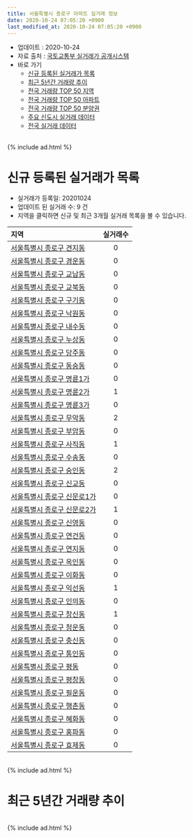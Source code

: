 ```yaml
---
title: 서울특별시 종로구 아파트 실거래 정보
date: 2020-10-24 07:05:20 +0900
last_modified_at: 2020-10-24 07:05:20 +0900
---
```


* 업데이트 : 2020-10-24
* 자료 출처 : [국토교통부 실거래가 공개시스템](http://rt.molit.go.kr)
* 바로 가기
    * [신규 등록된 실거래가 목록](#신규-등록된-실거래가-목록)
    * [최근 5년간 거래량 추이](#최근-5년간-거래량-추이)
    * [전국 거래량 TOP 50 지역](https://inasie.github.io/apt-trade-info/최근-3개월-전국에서-가장-거래가-많이-발생한-지역)
    * [전국 거래량 TOP 50 아파트](https://inasie.github.io/apt-trade-info/최근-3개월-전국에서-가장-거래가-많이-발생한-아파트)
    * [전국 거래량 TOP 50 분양권](https://inasie.github.io/apt-trade-info/최근-3개월-전국에서-가장-거래가-많이-발생한-분양권)
    * [주요 신도시 실거래 데이터](https://inasie.github.io/apt-trade-info/주요-신도시)
    * [전국 실거래 데이터](https://inasie.github.io/apt-trade-info/전국)

<br>
{% include ad.html %}
<br>

# 신규 등록된 실거래가 목록
* 실거래가 등록일: 20201024
* 업데이트 된 실거래 수: 9 건
* 지역을 클릭하면 신규 및 최근 3개월 실거래 목록을 볼 수 있습니다.


|지역|실거래수|
|:---|:---:|
|[서울특별시 종로구 견지동](https://inasie.github.io/apt-trade-info/서울특별시-종로구-견지동)|0|
|[서울특별시 종로구 경운동](https://inasie.github.io/apt-trade-info/서울특별시-종로구-경운동)|0|
|[서울특별시 종로구 교남동](https://inasie.github.io/apt-trade-info/서울특별시-종로구-교남동)|0|
|[서울특별시 종로구 교북동](https://inasie.github.io/apt-trade-info/서울특별시-종로구-교북동)|0|
|[서울특별시 종로구 구기동](https://inasie.github.io/apt-trade-info/서울특별시-종로구-구기동)|0|
|[서울특별시 종로구 낙원동](https://inasie.github.io/apt-trade-info/서울특별시-종로구-낙원동)|0|
|[서울특별시 종로구 내수동](https://inasie.github.io/apt-trade-info/서울특별시-종로구-내수동)|0|
|[서울특별시 종로구 누상동](https://inasie.github.io/apt-trade-info/서울특별시-종로구-누상동)|0|
|[서울특별시 종로구 당주동](https://inasie.github.io/apt-trade-info/서울특별시-종로구-당주동)|0|
|[서울특별시 종로구 동숭동](https://inasie.github.io/apt-trade-info/서울특별시-종로구-동숭동)|0|
|[서울특별시 종로구 명륜1가](https://inasie.github.io/apt-trade-info/서울특별시-종로구-명륜1가)|0|
|[서울특별시 종로구 명륜2가](https://inasie.github.io/apt-trade-info/서울특별시-종로구-명륜2가)|1|
|[서울특별시 종로구 명륜3가](https://inasie.github.io/apt-trade-info/서울특별시-종로구-명륜3가)|0|
|[서울특별시 종로구 무악동](https://inasie.github.io/apt-trade-info/서울특별시-종로구-무악동)|2|
|[서울특별시 종로구 부암동](https://inasie.github.io/apt-trade-info/서울특별시-종로구-부암동)|0|
|[서울특별시 종로구 사직동](https://inasie.github.io/apt-trade-info/서울특별시-종로구-사직동)|1|
|[서울특별시 종로구 수송동](https://inasie.github.io/apt-trade-info/서울특별시-종로구-수송동)|0|
|[서울특별시 종로구 숭인동](https://inasie.github.io/apt-trade-info/서울특별시-종로구-숭인동)|2|
|[서울특별시 종로구 신교동](https://inasie.github.io/apt-trade-info/서울특별시-종로구-신교동)|0|
|[서울특별시 종로구 신문로1가](https://inasie.github.io/apt-trade-info/서울특별시-종로구-신문로1가)|0|
|[서울특별시 종로구 신문로2가](https://inasie.github.io/apt-trade-info/서울특별시-종로구-신문로2가)|1|
|[서울특별시 종로구 신영동](https://inasie.github.io/apt-trade-info/서울특별시-종로구-신영동)|0|
|[서울특별시 종로구 연건동](https://inasie.github.io/apt-trade-info/서울특별시-종로구-연건동)|0|
|[서울특별시 종로구 연지동](https://inasie.github.io/apt-trade-info/서울특별시-종로구-연지동)|0|
|[서울특별시 종로구 옥인동](https://inasie.github.io/apt-trade-info/서울특별시-종로구-옥인동)|0|
|[서울특별시 종로구 이화동](https://inasie.github.io/apt-trade-info/서울특별시-종로구-이화동)|0|
|[서울특별시 종로구 익선동](https://inasie.github.io/apt-trade-info/서울특별시-종로구-익선동)|1|
|[서울특별시 종로구 인의동](https://inasie.github.io/apt-trade-info/서울특별시-종로구-인의동)|0|
|[서울특별시 종로구 창신동](https://inasie.github.io/apt-trade-info/서울특별시-종로구-창신동)|1|
|[서울특별시 종로구 청운동](https://inasie.github.io/apt-trade-info/서울특별시-종로구-청운동)|0|
|[서울특별시 종로구 충신동](https://inasie.github.io/apt-trade-info/서울특별시-종로구-충신동)|0|
|[서울특별시 종로구 통인동](https://inasie.github.io/apt-trade-info/서울특별시-종로구-통인동)|0|
|[서울특별시 종로구 평동](https://inasie.github.io/apt-trade-info/서울특별시-종로구-평동)|0|
|[서울특별시 종로구 평창동](https://inasie.github.io/apt-trade-info/서울특별시-종로구-평창동)|0|
|[서울특별시 종로구 필운동](https://inasie.github.io/apt-trade-info/서울특별시-종로구-필운동)|0|
|[서울특별시 종로구 행촌동](https://inasie.github.io/apt-trade-info/서울특별시-종로구-행촌동)|0|
|[서울특별시 종로구 혜화동](https://inasie.github.io/apt-trade-info/서울특별시-종로구-혜화동)|0|
|[서울특별시 종로구 홍파동](https://inasie.github.io/apt-trade-info/서울특별시-종로구-홍파동)|0|
|[서울특별시 종로구 효제동](https://inasie.github.io/apt-trade-info/서울특별시-종로구-효제동)|0|


<br>
{% include ad.html %}
<br>

# 최근 5년간 거래량 추이


<div style="width:100%;">
    <canvas id="deal_progress" height="200"></canvas>
</div>

<script>
new Chart(document.getElementById("deal_progress"), {
    type: 'line',
    data: {
        labels: ['201510','201511','201512','201601','201602','201603','201604','201605','201606','201607','201608','201609','201610','201611','201612','201701','201702','201703','201704','201705','201706','201707','201708','201709','201710','201711','201712','201801','201802','201803','201804','201805','201806','201807','201808','201809','201810','201811','201812','201901','201902','201903','201904','201905','201906','201907','201908','201909','201910','201911','201912','202001','202002','202003','202004','202005','202006','202007','202008','202009','202010'],
        datasets: [{
            label: '매매',
            pointRadius: 1,
            data: [74, 58, 49, 45, 55, 65, 66, 72, 82, 78, 87, 80, 77, 66, 51, 53, 66, 71, 54, 82, 94, 101, 49, 56, 45, 71, 69, 91, 84, 80, 44, 57, 56, 59, 105, 65, 31, 71, 25, 34, 17, 22, 27, 53, 45, 72, 55, 57, 81, 90, 84, 63, 61, 48, 25, 54, 123, 105, 48, 32, 11],
            borderColor: "rgba(255, 201, 14, 1)",
            backgroundColor: "rgba(255, 201, 14, 0.5)",
            fill: false,
            lineTension: 0
        },{
            label: '전월세',
            pointRadius: 1,
            data: [90, 68, 94, 95, 91, 83, 75, 74, 76, 79, 79, 81, 86, 72, 99, 123, 160, 173, 169, 175, 147, 156, 124, 97, 80, 102, 107, 122, 106, 104, 64, 71, 90, 83, 83, 65, 91, 79, 103, 141, 139, 139, 106, 122, 142, 121, 121, 78, 130, 97, 155, 134, 160, 86, 81, 111, 150, 108, 109, 97, 42],
            borderColor: "rgba(0, 141, 185, 1)",
            backgroundColor: "rgba(0, 141, 185, 0.5)",
            fill: false,
            lineTension: 0
        }
        ]
    },
    options: {
        responsive: true,
        title: {
            display: false
        },
        tooltips: {
            mode: 'index',
            intersect: false
        },
        hover: {
            mode: 'nearest',
            intersect: true
        },
        scales: {
            xAxes: [{
                display: true,
                scaleLabel: {
                    display: true,
                    labelString: '년/월'
                }
            }],
            yAxes: [{
                display: true,
                ticks: {
                    suggestedMin: 0,
                },
                scaleLabel: {
                    display: true,
                    labelString: '실거래 수'
                }
            }]
        }
    }
});

</script>


<br>
{% include ad.html %}
<br>

